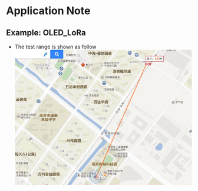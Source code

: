 # Application Note
## Example: OLED_LoRa
- The test range is shown as follow
  ![](./pic/range.jpg)
